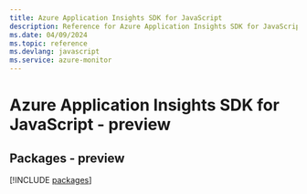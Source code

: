 ```yaml
---
title: Azure Application Insights SDK for JavaScript
description: Reference for Azure Application Insights SDK for JavaScript
ms.date: 04/09/2024
ms.topic: reference
ms.devlang: javascript
ms.service: azure-monitor
---
```

# Azure Application Insights SDK for JavaScript - preview
## Packages - preview
[!INCLUDE [packages](application-insights-index.md)]